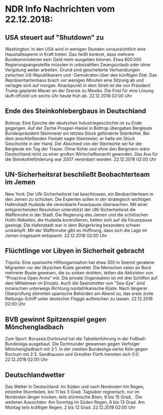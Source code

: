 # NDR Info Nachrichten vom 22.12.2018:


## USA steuert auf "Shutdown" zu
Washington: In den USA wird in wenigen Stunden voraussichtlich eine Haushaltssperre in Kraft treten. Das heißt konkret, dass mehrere Bundesministerien kein Geld mehr ausgeben können. Etwa 800.000 Regierungsangestellte müssten in unbezahlten Zwangsurlaub oder ohne Vergütung weiter arbeiten. Grund sind gescheiterte Verhandlungen zwischen US-Republikanern und -Demokraten über den künftigen Etat. Das Repräsentantenhaus brach vor wenigen Minuten eine Sitzung ab und vertagte sich auf morgen. Knackpunkt in dem Streit ist die von Präsident Trump geplante Mauer an der Grenze zu Mexiko. Die Frist für eine Lösung läuft offiziell um sechs Uhr heute früh ab. 22.12.2018 02:00 Uhr 

## Ende des Steinkohlebergbaus in Deutschland
Bottrop:	Eine Epoche der deutschen Industriegeschichte ist zu Ende gegangen. Auf der Zeche Prosper-Haniel in Bottrop übergaben Bergleute Bundespräsident Steinmeier ein letztes Stück geförderte Steinkohle. Bei dem anschließenden Festakt sagte Steinmeier, er halte ein Stück Geschichte in der Hand. Der Abschied von der Steinkohle sei für die Bergleute ein Tag der Trauer. Ohne Kohle und ohne den Bergmann wäre Deutschland nicht zu einer großen Wirtschaftsmacht geworden. Das Aus für die Steinkohleförderung war 2007 vereinbart worden. 22.12.2018 02:00 Uhr 

## UN-Sicherheitsrat beschließt Beobachterteam im Jemen
New York:	Der UN-Sicherheitsrat hat beschlossen, ein Beobachterteam in den Jemen zu schicken. Die Experten sollen in der strategisch wichtigen Hafenstadt Hudaida die vereinbarte Feuerpause überwachen. Mit einer entsprechenden Resolution unterstützt der UN-Sicherheitsrat die Waffenruhe in der Stadt. Die Regierung des Jemen und die schiitischen Huthi-Rebellen, die Hudaida kontrollieren, hatten sich auf die Feuerpause geeinigt. Die Hafenstadt war in dem Bürgerkrieg besonders schwer umkämpft. Mit der Waffenruhe gibt es Hoffnung, dass sich die Lage im Jemen insgesamt entspannt. 22.12.2018 02:00 Uhr 

## Flüchtlinge vor Libyen in Sicherheit gebracht
Tripolis: Eine spanische Hilfsorganisation hat etwa 300 in Seenot geratene Migranten vor der libyschen Küste gerettet. Die Menschen seien an Bord mehrerer Boote gewesen, die zu sinken drohten, teilten die Aktivisten von "Proactiva Open Arms" mit. Die private Organisation ist mit drei Schiffen auf dem Mittelmeer im Einsatz. Auch die Seenotretter von "Sea-Eye" sind inzwischen unterwegs Richtung nordafrikanische Küste. Nach längerer Überprüfung stimmten spanische Behörden am Abend zu, das erste zivile Rettungs-Schiff unter deutscher Flagge aufbrechen zu lassen. 22.12.2018 02:00 Uhr 

## BVB gewinnt Spitzenspiel gegen Mönchengladbach
Zum Sport:	Borussia Dortmund hat die Tabellenführung in der Fußball-Bundesliga ausgebaut. Die Dortmunder gewannen gegen Verfolger Mönchengladbach mit 2:1. In der zweiten Bundesliga verlor Köln gegen Bochum mit 2:3. Sandhausen und Greuther Fürth trennten sich 0:0. 22.12.2018 02:00 Uhr 

## Deutschlandwetter
Das Wetter in Deutschland: Im Süden und nach Nordosten hin Regen, einzelne Sturmböen, bei 11 bis 3 Grad. Tagsüber regnerisch, nur im Nordosten länger trocken, teils stürmische Böen, 6 bis 15 Grad, . Die weiteren Aussichten: Am Sonntag im Süden Regen, 6 bis 13 Grad. Am Montag teils kräftiger Regen, 2 bis 12 Grad. 22.12.2018 02:00 Uhr 
